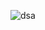 ![dsa](https://user-images.githubusercontent.com/96605313/211055199-d41a038a-128b-42ad-8127-26596344906f.jpg)
